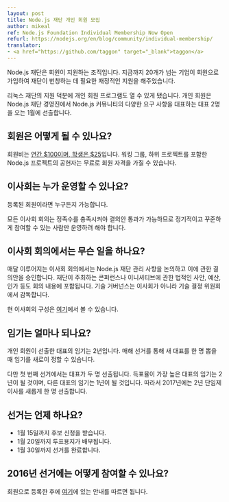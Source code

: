 ```yaml
---
layout: post
title: Node.js 재단 개인 회원 모집
author: mikeal
ref: Node.js Foundation Individual Membership Now Open
refurl: https://nodejs.org/en/blog/community/individual-membership/
translator:
- <a href="https://github.com/taggon" target="_blank">taggon</a>
---
```

<!--
The Node.js Foundation is a member-supported organization. To date we've added over 20 corporate members who provide the financial support necessary for the Foundation to thrive.

With the support of the Linux Foundation we are now able to launch an Individual Membership program. These members will be electing two representatives to the Board of Directors this January who will be
responsible for representing the diverse needs of the Node.js community in the administration of the Node.js Foundation.
-->
Node.js 재단은 회원이 지원하는 조직입니다. 지금까지 20개가 넘는 기업이 회원으로 가입하여 재단이 번창하는 데 필요한 재정적인 지원을 해주었습니다.

리눅스 재단의 지원 덕분에 개인 회원 프로그램도 열 수 있게 됐습니다. 개인 회원은 Node.js 재단 경영진에서 Node.js 커뮤니티의 다양한 요구 사항을 대표하는 대표 2명을 오는 1월에 선출합니다.

<!--
## How do I become a member?

Membership costs [$100 a year, or $25 for students](https://identity.linuxfoundation.org/pid/99).
Contributors to the Node.js project, including all Working Groups and sub-projects, are eligible for free membership.

You are required to have a GitHub account to register.
-->

## 회원은 어떻게 될 수 있나요?

회원비는 [연간 $100이며, 학생은 $25](https://identity.linuxfoundation.org/pid/99)입니다.
워킹 그룹, 하위 프로젝트를 포함한 Node.js 프로젝트의 공헌자는 무료로 회원 자격을 가질 수 있습니다.

<!--
## Who can run for the board of directors?

Any registered member.

Keep in mind that every meeting of the Board must reach quorum in order to pass resolutions, so only people who can make themselves available on a recurring and consistent basis should consider running.
-->

## 이사회는 누가 운영할 수 있나요?

등록된 회원이라면 누구든지 가능합니다.

모든 이사회 회의는 정족수를 충족시켜야 결의안 통과가 가능하므로 정기적이고 꾸준하게 참여할 수 있는 사람만 운영하려 해야 합니다.

<!--
## What does the Board of Directors do?

The Board meets every month to approve resolutions and discuss Node.js Foundation administrative matters. This includes legal considerations, budgetting and approving Foundation-led conferences and other initiatives. Technical governance is overseen by the TSC, not the Board of Directors.

The current board members are listed [here](../../../foundation/board).
-->

## 이사회 회의에서는 무슨 일을 하나요?

매달 이루어지는 이사회 회의에서는 Node.js 재단 관리 사항을 논의하고 이에 관한 결의안을 승인합니다.
재단이 주최하는 콘퍼런스나 이니셔티브에 관한 법적인 사안, 예산, 인가 등도 회의 내용에 포함됩니다.
기술 거버넌스는 이사회가 아니라 기술 결정 위원회에서 감독합니다.

현 이사회의 구성은 [여기](https://nodejs.org/en/foundation/board)에서 볼 수 있습니다.

<!--
## What are the term lengths?

The standard term length for those elected by the individual membership is 2 years, with an election each year to select a new representative for a new term.

However, in the first election two representatives will be elected; the representative with the most votes will be elected for the standard 2 year term and the runner-up will serve a special 1-year term so that in 2017 we can elect a single new director for a 2 year staggered term.
-->

## 임기는 얼마나 되나요?

개인 회원이 선출한 대표의 임기는 2년입니다. 매해 선거를 통해 새 대표를 한 명 뽑을 때 임기를 새로이 정할 수 있습니다.

다만 첫 번째 선거에서는 대표가 두 명 선출됩니다. 득표율이 가장 높은 대표의 임기는 2년이 될 것이며, 다른 대표의 임기는 1년이 될 것입니다. 따라서 2017년에는 2년 단임제 이사를 새롭게 한 명 선출합니다.

<!--
## When is the election?

* Nominations are being solicited until January 15th.
* A ballot will be distributed on January 20th.
* The election will be completed by January 30th.
-->

## 선거는 언제 하나요?

* 1월 15일까지 후보 신청을 받습니다.
* 1월 20일까지 투표용지가 배부됩니다.
* 1월 30일까지 선거를 완료합니다.

<!--
## How do I run in the 2016 election?

After you've registered as a member follow the instructions [here](https://github.com/nodejs/membership/issues/12).
-->

## 2016년 선거에는 어떻게 참여할 수 있나요?

회원으로 등록한 후에 [여기](https://github.com/nodejs/membership/issues/12)에 있는 안내를 따르면 됩니다.
